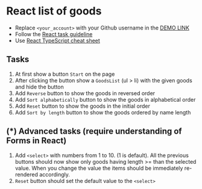 # React list of goods
- Replace `<your_account>` with your Github username in the [DEMO LINK](https://helenpetrovska.github.io/react_list-of-goods/)
- Follow the [React task guideline](https://github.com/mate-academy/react_task-guideline#react-tasks-guideline)
- Use [React TypeScript cheat sheet](https://mate-academy.github.io/fe-program/js/extra/react-typescript)

## Tasks
1. At first show a button `Start` on the page
1. After clicking the button show a `GoodsList` (ul > li) with the given goods and hide the button
1. Add `Reverse` button to show the goods in reversed order
1. Add `Sort alphabetically` button to show the goods in alphabetical order
1. Add `Reset` button to show the goods in the initial order
1. Add `Sort by length` button to show the goods ordered by name length

## (*) Advanced tasks (require understanding of Forms in React)
1. Add `<select>` with numbers from 1 to 10. (1 is default). All the previous buttons
  should now show only goods having length >= than the selected value. When you change the
  value the items should be immediately re-rendered accordingly.
1. `Reset` button should set the default value to the `<select>`
